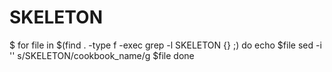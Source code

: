 # SKELETON

$ for file in $(find . -type f -exec grep -l SKELETON {} \;)
do
  echo $file
  sed -i '' s/SKELETON/cookbook_name/g $file
done

